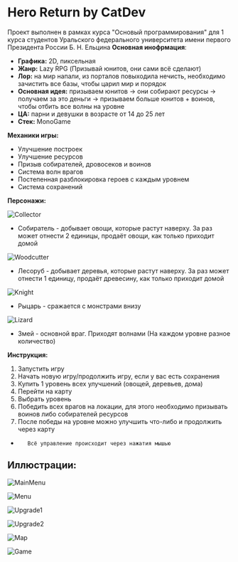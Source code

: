 # Hero Return by CatDev
Проект выполнен в рамках курса "Основый программирования" для 1 курса студентов Уральского федерального университета имени первого Президента России Б. Н. Ельцина
**Основная инофрмация**:
* **Графика:** 2D, пиксельная
* **Жанр:** Lazy RPG (Призывай юнитов, они сами всё сделают)
* **Лор:** на мир напали, из порталов повыходила нечисть, необходимо зачистить все базы, чтобы царил мир и порядок
* **Основная идея:** призываем юнитов -> они собирают ресурсы -> получаем за это деньги -> призываем больше юнитов + воинов, чтобы отбить все волны на уровне
* **ЦА:** парни и девушки в возрасте от 14 до 25 лет
* **Стек:** MonoGame

**Механики игры:**
* Улучшение построек
* Улучшение ресурсов
* Призыв собирателей, дровосеков и воинов
* Система волн врагов
* Постепенная разблокировка героев с каждым уровнем
* Система сохранений

**Персонажи:**

![Collector](https://raw.githubusercontent.com/CatDevelop/HeroReturnC/main/ServiceImages/Collector.png "HeroReturn")
* Собиратель - добывает овощи, которые растут наверху. За раз может отнести 2 единицы, продаёт овощи, как только приходит домой

![Woodcutter](https://raw.githubusercontent.com/CatDevelop/HeroReturnC/main/ServiceImages/Woodcutter.png "HeroReturn")
* Лесоруб - добывает деревья, которые растут наверху. За раз может отнести 1 единицу, продаёт древесину, как только приходит домой

![Knight](https://raw.githubusercontent.com/CatDevelop/HeroReturnC/main/ServiceImages/Knight.png "HeroReturn")
* Рыцарь - сражается с монстрами внизу

![Lizard](https://raw.githubusercontent.com/CatDevelop/HeroReturnC/main/ServiceImages/Lizard.png "HeroReturn")
* Змей - основной враг. Приходят волнами (На каждом уровне разное количество)

**Инструкция:**
1. Запустить игру
2. Начать новую игру/продолжить игру, если у вас есть сохранения 
3. Купить 1 уровень всех улучшений (овощей, деревьев, дома)
4. Перейти на карту 
5. Выбрать уровень 
6. Победить всех врагов на локации, для этого необходимо призывать воинов либо собирателей ресурсов 
7. После победы на уровне можно улучшить что-либо и продолжить через карту

*        Всё управление происходит через нажатия мышью


## Иллюстрации:
![MainMenu](https://raw.githubusercontent.com/CatDevelop/HeroReturnC/main/ServiceImages/MainMenu.png "HeroReturn")

![Menu](https://raw.githubusercontent.com/CatDevelop/HeroReturnC/main/ServiceImages/Menu.png "HeroReturn")

![Upgrade1](https://raw.githubusercontent.com/CatDevelop/HeroReturnC/main/ServiceImages/Upgrade1.png "HeroReturn")

![Upgrade2](https://raw.githubusercontent.com/CatDevelop/HeroReturnC/main/ServiceImages/Upgrade2.png "HeroReturn")

![Map](https://raw.githubusercontent.com/CatDevelop/HeroReturnC/main/ServiceImages/Map.png "HeroReturn")

![Game](https://raw.githubusercontent.com/CatDevelop/HeroReturnC/main/ServiceImages/Game.jpg "HeroReturn")

